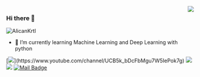 <img align='right' src="https://github-readme-stats.vercel.app/api?username=AlicanKrtl&show_icons=true">

### Hi there 👋

<p align="left"> <img src="https://komarev.com/ghpvc/?username=AlicanKrtl" alt="AlicanKrtl" /> </p>

- 🌱 I’m currently learning Machine Learning and Deep Learning with python

<!--[![](https://img.shields.io/twitter/follow/AIicanKartaI?style=social)](https://twitter.com/AIicanKartaI)
[![](https://img.shields.io/github/followers/AlicanKrtl?style=social)](https://www.github.com/AlicanKrtl)-->

[![](https://img.shields.io/badge/youtube-%23FF0000.svg?&style=for-the-badge&logo=youtube&logoColor=white")](https://www.youtube.com/channel/UCB5k_bDcFbMgu7W5IePok7g)
[![](https://img.shields.io/badge/twitter-%231DA1F2.svg?&style=for-the-badge&logo=twitter&logoColor=white)](https://twitter.com/AIicanKartaI)
[![](https://img.shields.io/badge/linkedin-%230077B5.svg?&style=for-the-badge&logo=linkedin&logoColor=white)](https://www.linkedin.com/in/alican-kartal-a13964209/)
[![Mail Badge](https://img.shields.io/badge/krtlalican@gmail.com-c14438?style=for-the-badge&logo=Gmail&logoColor=white&link=mailto:krtlalican@gmail.com)](mailto:krtlalican@gmail.com)


<!--
**AlicanKrtl/AlicanKrtl** is a ✨ _special_ ✨ repository because its `README.md` (this file) appears on your GitHub profile.

Here are some ideas to get you started:

- 🔭 I’m currently working on ...

- 👯 I’m looking to collaborate on ...
- 🤔 I’m looking for help with ...
- 💬 Ask me about ...
 ...
- 😄 Pronouns: ...
- ⚡ Fun fact: ...
-->
